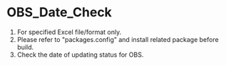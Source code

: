 # OBS_Date_Check
1. For specified Excel file/format only.  
2. Please refer to "packages.config" and install related package before build.  
3. Check the date of updating status for OBS.  
